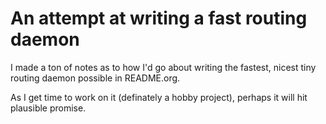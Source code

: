 # An attempt at writing a fast routing daemon

I made a ton of notes as to how I'd go about 
writing the fastest, nicest tiny routing daemon
possible in README.org.

As I get time to work on it (definately a hobby
project), perhaps it will hit plausible promise.



